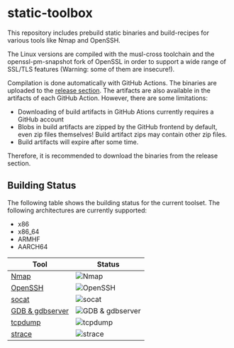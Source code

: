 # static-toolbox

This repository includes prebuild static binaries and build-recipes for various tools like Nmap and OpenSSH.

The Linux versions are compiled with the musl-cross toolchain and the openssl-pm-snapshot fork of OpenSSL in order to support a wide range of SSL/TLS features (Warning: some of them are insecure!).

Compilation is done automatically with GitHub Actions. The binaries are uploaded to the [release section](https://github.com/ernw/static-toolbox/releases). The artifacts are also available in the artifacts of each GitHub Action. However, there are some limitations:

* Downloading of build artifacts in GitHub Ations currently requires a GitHub account
* Blobs in build artifacts are zipped by the GitHub frontend by default, even zip files themselves! Build artifact zips may contain other zip files.
* Build artifacts will expire after some time.

Therefore, it is recommended to download the binaries from the release section.

## Building Status

The following table shows the building status for the current toolset. The following architectures are currently supported:

* x86
* x86_64
* ARMHF
* AARCH64

| Tool | Status |
| ---- | ------ |
|[Nmap](https://github.com/ernw/static-toolbox/actions?query=workflow%3A%22Nmap%22)|![Nmap](https://github.com/ernw/static-toolbox/workflows/Nmap/badge.svg)|
|[OpenSSH](https://github.com/ernw/static-toolbox/actions?query=workflow%3A%22OpenSSH%22)|![OpenSSH](https://github.com/ernw/static-toolbox/workflows/OpenSSH/badge.svg)|
|[socat](https://github.com/ernw/static-toolbox/actions?query=workflow%3A%22socat%22)|![socat](https://github.com/ernw/static-toolbox/workflows/socat/badge.svg)|
|[GDB & gdbserver](https://github.com/ernw/static-toolbox/actions?query=workflow%3AGDB)|![GDB & gdbserver](https://github.com/ernw/static-toolbox/workflows/GDB%20&%20gdbserver/badge.svg)|
|[tcpdump](https://github.com/ernw/static-toolbox/actions?query=workflow%3A%22tcpdump%22)|![tcpdump](https://github.com/ernw/static-toolbox/workflows/tcpdump/badge.svg)|
|[strace](https://github.com/ernw/static-toolbox/actions?query=workflow%3A%22strace%22)|![strace](https://github.com/ernw/static-toolbox/workflows/strace/badge.svg)|
